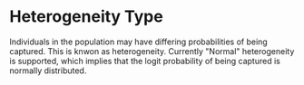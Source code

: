 # Heterogeneity Type

Individuals in the population may have differing probabilities of being captured. This is knwon as heterogeneity. Currently "Normal" heterogeneity is supported, which implies that the logit probability of being captured is normally distributed.
